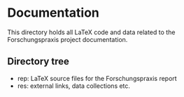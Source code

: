 # Documentation
This directory holds all LaTeX code and data related to the Forschungspraxis project documentation.

## Directory tree
- rep: LaTeX source files for the Forschungspraxis report
- res: external links, data collections etc.